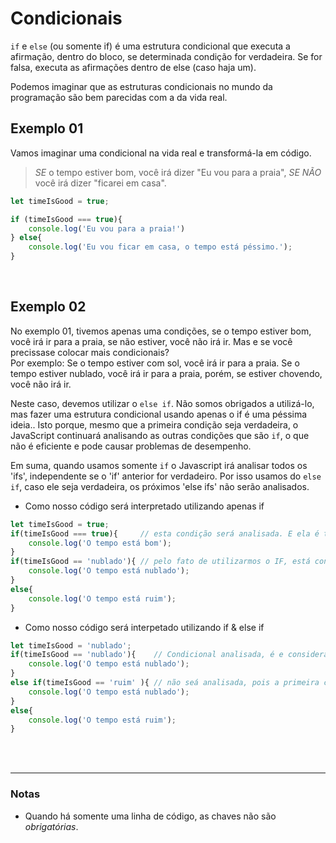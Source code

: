 # Condicionais
`if` e `else` (ou somente if) é uma estrutura condicional que executa a afirmação, dentro do bloco, se determinada condição for verdadeira. Se for falsa, executa as afirmações dentro de else (caso haja um).
</br>

Podemos imaginar que as estruturas condicionais no mundo da programação são bem parecidas com a da vida real. 

## Exemplo 01
Vamos imaginar uma condicional na vida real e transformá-la em código.
> _SE_ o tempo estiver bom, você irá dizer "Eu vou para a praia", _SE NÃO_ você irá dizer "ficarei em casa". 

```js
let timeIsGood = true;

if (timeIsGood === true){
    console.log('Eu vou para a praia!')
} else{
    console.log('Eu vou ficar em casa, o tempo está péssimo.');
}
```

</br>

## Exemplo 02
No exemplo 01, tivemos apenas uma condições, se o tempo estiver bom, você irá ir para a praia, se não estiver, você não irá ir.
Mas e se você precissase colocar mais condicionais? </br> 
Por exemplo: Se o tempo estiver com sol, você irá ir para a praia. Se o tempo estiver nublado, você irá ir para a praia, porém, se estiver chovendo, você não irá ir. 
</br>

Neste caso, devemos utilizar o `else if`. Não somos obrigados a utilizá-lo, mas fazer uma estrutura condicional usando apenas o if é uma péssima ideia.. Isto porque, mesmo que a primeira condição seja verdadeira, o JavaScript continuará analisando as outras condições que são `if`, o que não é eficiente e pode causar problemas de desempenho.

Em suma, quando usamos somente `if` o Javascript irá analisar todos os 'ifs', independente se o 'if' anterior for verdadeiro. Por isso usamos do `else if`, caso ele seja verdadeira, os próximos 'else ifs' não serão analisados.

* Como nosso código será interpretado utilizando apenas if 
```js
let timeIsGood = true;
if(timeIsGood === true){     // esta condição será analisada. E ela é true.
    console.log('O tempo está bom');
}
if(timeIsGood == 'nublado'){ // pelo fato de utilizarmos o IF, está condição também será analisada
    console.log('O tempo está nublado');
}
else{
    console.log('O tempo está ruim');
}
```

* Como nosso código será interpetado utilizando if & else if
```js
let timeIsGood = 'nublado';
if(timeIsGood == 'nublado'){    // Condicional analisada, é e considerada true pois o tempo está nublado
    console.log('O tempo está nublado');
}
else if(timeIsGood == 'ruim' ){ // não seá analisada, pois a primeira condicional já foi considerada verdadeira 
    console.log('O tempo está nublado');
}
else{
    console.log('O tempo está ruim');
}
```

</br>
</br>

_______________________________________________________

### Notas
- Quando há somente uma linha de código, as chaves não são _obrigatórias_.